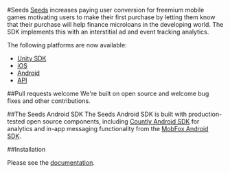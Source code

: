 #Seeds
[Seeds](http://www.playseeds.com) increases paying user conversion for freemium mobile games motivating users to make their first purchase by letting them know that their purchase will help finance microloans in the developing world. The SDK implements this with an interstitial ad and event tracking analytics.

The following platforms are now available:
- [Unity SDK](https://github.com/therealseeds/seeds-sdk-unity)
- [iOS](https://github.com/therealseeds/seeds-sdk-ios)
- [Android](https://github.com/therealseeds/seeds-sdk-android)
- [API](https://github.com/therealseeds/seeds-public-api)

##Pull requests welcome
We're built on open source and welcome bug fixes and other contributions.

##The Seeds Android SDK
The Seeds Android SDK is built with production-tested open source components, including [Countly Android SDK](https://github.com/Countly/seeds-sdk-android) for analytics and in-app messaging functionality from the [MobFox Android SDK](https://github.com/mobfox/MobFox-Android-SDK).

##Installation

Please see the [documentation](http://developers.playseeds.com/docs/android-sdk-setup).

